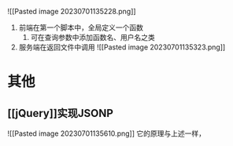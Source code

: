 ![[Pasted image 20230701135228.png]]

1. 前端在第一个脚本中，全局定义一个函数
	1. 可在查询参数中添加函数名、用户名之类
2. 服务端在返回文件中调用
![[Pasted image 20230701135323.png]] 
# 其他
## [[jQuery]]实现JSONP
![[Pasted image 20230701135610.png]] 
它的原理与上述一样，